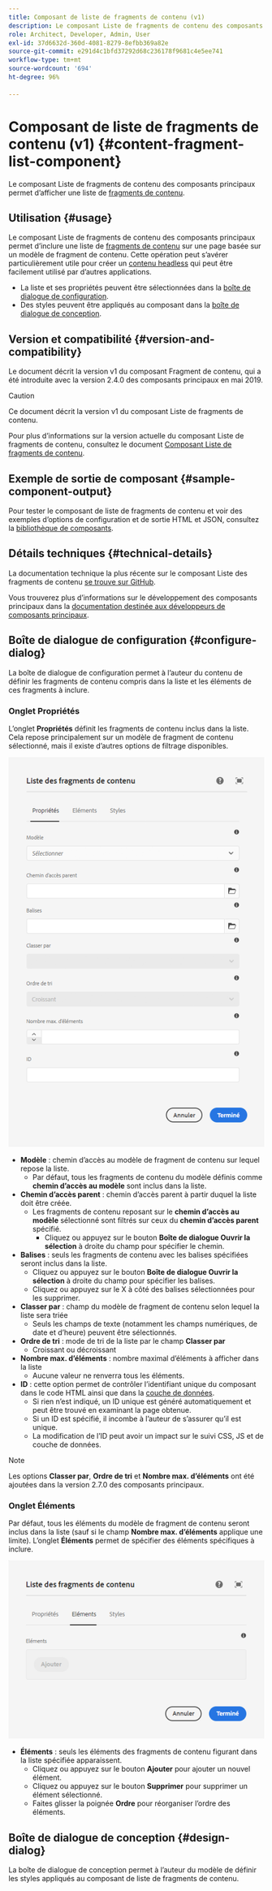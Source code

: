 ```yaml
---
title: Composant de liste de fragments de contenu (v1)
description: Le composant Liste de fragments de contenu des composants principaux permet d’afficher une liste de fragments de contenu.
role: Architect, Developer, Admin, User
exl-id: 37d6632d-360d-4081-8279-8efbb369a82e
source-git-commit: e291d4c1bfd37292d68c236178f9681c4e5ee741
workflow-type: tm+mt
source-wordcount: '694'
ht-degree: 96%

---
```


# Composant de liste de fragments de contenu (v1) {#content-fragment-list-component}

Le composant Liste de fragments de contenu des composants principaux permet d’afficher une liste de [fragments de contenu](https://experienceleague.adobe.com/docs/experience-manager-cloud-service/assets/content-fragments/content-fragments.html?lang=fr).

## Utilisation {#usage}

Le composant Liste de fragments de contenu des composants principaux permet d’inclure une liste de [fragments de contenu](https://experienceleague.adobe.com/docs/experience-manager-cloud-service/assets/content-fragments/content-fragments.html?lang=fr) sur une page basée sur un modèle de fragment de contenu. Cette opération peut s’avérer particulièrement utile pour créer un [contenu headless](https://helpx.adobe.com/fr/experience-manager/6-5/sites/developing/user-guide.html?topic=/experience-manager/6-5/sites/developing/morehelp/headless.ug.js) qui peut être facilement utilisé par d’autres applications.

* La liste et ses propriétés peuvent être sélectionnées dans la [boîte de dialogue de configuration](#configure-dialog).
* Des styles peuvent être appliqués au composant dans la [boîte de dialogue de conception](#design-dialog).

## Version et compatibilité {#version-and-compatibility}

Le document décrit la version v1 du composant Fragment de contenu, qui a été introduite avec la version 2.4.0 des composants principaux en mai 2019.

>[!CAUTION]
>
>Ce document décrit la version v1 du composant Liste de fragments de contenu.
>
>Pour plus d’informations sur la version actuelle du composant Liste de fragments de contenu, consultez le document [Composant Liste de fragments de contenu](/help/components/content-fragment-list.md).

## Exemple de sortie de composant {#sample-component-output}

Pour tester le composant de liste de fragments de contenu et voir des exemples d’options de configuration et de sortie HTML et JSON, consultez la [bibliothèque de composants](https://adobe.com/go/aem_cmp_library_cflist_fr).

## Détails techniques {#technical-details}

La documentation technique la plus récente sur le composant Liste des fragments de contenu [se trouve sur GitHub](https://adobe.com/go/aem_cmp_tech_cflist_v1_fr).

Vous trouverez plus d’informations sur le développement des composants principaux dans la [documentation destinée aux développeurs de composants principaux](/help/developing/overview.md).

## Boîte de dialogue de configuration {#configure-dialog}

La boîte de dialogue de configuration permet à l’auteur du contenu de définir les fragments de contenu compris dans la liste et les éléments de ces fragments à inclure.

### Onglet Propriétés

L’onglet **Propriétés** définit les fragments de contenu inclus dans la liste. Cela repose principalement sur un modèle de fragment de contenu sélectionné, mais il existe d’autres options de filtrage disponibles.

![Onglet Propriétés de la boîte de dialogue de modification du composant Liste de fragments de contenu](/help/assets/content-fragment-list-properties.png)

* **Modèle** : chemin d’accès au modèle de fragment de contenu sur lequel repose la liste.
   * Par défaut, tous les fragments de contenu du modèle définis comme **chemin d’accès au modèle** sont inclus dans la liste.
* **Chemin d’accès parent** : chemin d’accès parent à partir duquel la liste doit être créée.
   * Les fragments de contenu reposant sur le **chemin d’accès au modèle** sélectionné sont filtrés sur ceux du **chemin d’accès parent** spécifié.
      * Cliquez ou appuyez sur le bouton **Boîte de dialogue Ouvrir la sélection** à droite du champ pour spécifier le chemin.
* **Balises** : seuls les fragments de contenu avec les balises spécifiées seront inclus dans la liste.
   * Cliquez ou appuyez sur le bouton **Boîte de dialogue Ouvrir la sélection** à droite du champ pour spécifier les balises.
   * Cliquez ou appuyez sur le X à côté des balises sélectionnées pour les supprimer.
* **Classer par** : champ du modèle de fragment de contenu selon lequel la liste sera triée
   * Seuls les champs de texte (notamment les champs numériques, de date et d’heure) peuvent être sélectionnés.
* **Ordre de tri** : mode de tri de la liste par le champ **Classer par**
   * Croissant ou décroissant
* **Nombre max. d’éléments** : nombre maximal d’éléments à afficher dans la liste
   * Aucune valeur ne renverra tous les éléments.
* **ID** : cette option permet de contrôler l’identifiant unique du composant dans le code HTML ainsi que dans la [couche de données](/help/developing/data-layer/overview.md).
   * Si rien n’est indiqué, un ID unique est généré automatiquement et peut être trouvé en examinant la page obtenue.
   * Si un ID est spécifié, il incombe à l’auteur de s’assurer qu’il est unique.
   * La modification de l’ID peut avoir un impact sur le suivi CSS, JS et de couche de données.

>[!NOTE]
>Les options **Classer par**, **Ordre de tri** et **Nombre max. d’éléments** ont été ajoutées dans la version 2.7.0 des composants principaux.

### Onglet Éléments

Par défaut, tous les éléments du modèle de fragment de contenu seront inclus dans la liste (sauf si le champ **Nombre max. d’éléments** applique une limite). L’onglet **Éléments** permet de spécifier des éléments spécifiques à inclure.

![Onglet Éléments de la boîte de dialogue de modification du composant Liste de fragments de contenu](/help/assets/content-fragment-list-elements.png)

* **Éléments** : seuls les éléments des fragments de contenu figurant dans la liste spécifiée apparaissent.
   * Cliquez ou appuyez sur le bouton **Ajouter** pour ajouter un nouvel élément.
   * Cliquez ou appuyez sur le bouton **Supprimer** pour supprimer un élément sélectionné.
   * Faites glisser la poignée **Ordre** pour réorganiser l’ordre des éléments.

## Boîte de dialogue de conception {#design-dialog}

La boîte de dialogue de conception permet à l’auteur du modèle de définir les styles appliqués au composant de liste de fragments de contenu.
